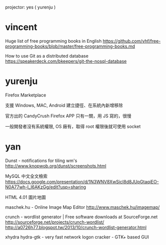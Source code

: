 projector: yes ( yurenju )

# vincent


Huge list of free programming books in English
<https://github.com/vhf/free-programming-books/blob/master/free-programming-books.md>  

How to use Git as a distributed database
<https://speakerdeck.com/bkeepers/git-the-nosql-database>  


# yurenju

Firefox Marketplace

支援 Windows, MAC, Android 建立捷徑、在系統內新增移除

官方出的 CandyCrush Firefox APP 只有一關，用 JS 寫的，很慢

一般開發者沒有系統權限, OS 廠有，取得 root 權限後就可使用 socket

# yan

Dunst - notifications for tiling wm's
<http://www.knopwob.org/dunst/screenshots.html>  

MySQL 中文全文檢索
<https://docs.google.com/presentation/d/1N3WNV8XwSicI8d8JUpGtaqiEO-N0A77wh-I_I6AKzGg/edit?usp=sharing>  

HTML 4.01 圖片地圖 <map> <area> 

maschek.hu - Online Image Map Editor
<http://www.maschek.hu/imagemap/>  

crunch - wordlist generator | Free software downloads at SourceForge.net
<http://sourceforge.net/projects/crunch-wordlist/>  
<http://a0726h77.blogspot.tw/2013/10/crunch-wordlist-generator.html>  

xhydra
hydra-gtk - very fast network logon cracker - GTK+ based GUI